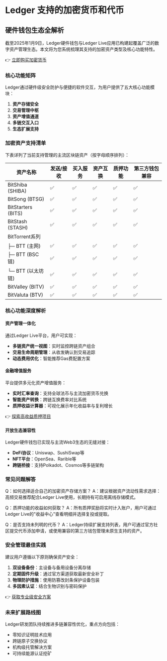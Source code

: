# Ledger 支持的加密货币和代币

## 硬件钱包生态全解析

截至2025年1月9日，Ledger硬件钱包与Ledger Live应用已构建起覆盖广泛的数字资产管理生态。本文将为您系统梳理其支持的加密资产类型及核心功能特性。

👉 [立即购买加密货币](https://bit.ly/okx_welcome)

### 核心功能矩阵

Ledger通过硬件级安全防护与便捷的软件交互，为用户提供了五大核心功能模块：

1. **资产存储安全**
2. **交易管理中枢**
3. **资产增值通道**
4. **多链交互入口**
5. **生态扩展支持**

### 加密资产支持清单

下表详列了当前支持管理的主流区块链资产（按字母顺序排列）：

| 资产名称                | 发送/接收 | 买入服务 | 资产互换 | 质押功能 | 第三方钱包兼容 |
|-------------------------|-----------|----------|----------|----------|----------------|
| BitShiba (SHIBA)        | ✅        | ✅       | ✅       | ✅       | ✅            |
| BitSong (BTSG)          | ✅        | ✅       | ✅       | ✅       | ✅            |
| BitStarters (BITS)      | ✅        | ✅       | ✅       | ✅       | ✅            |
| BitStash (STASH)        | ✅        | ✅       | ✅       | ✅       | ✅            |
| BitTorrent系列          |           |          |          |          |               |
| ├─ BTT (主网)          | ✅        | ✅       | ✅       | ✅       | ✅            |
| ├─ BTT (BSC链)         | ✅        | ✅       | ✅       | ✅       | ✅            |
| └─ BTT (以太坊链)      | ✅        | ✅       | ✅       | ✅       | ✅            |
| BitValley (BITV)        | ✅        | ✅       | ✅       | ✅       | ✅            |
| BitValuta (BTV)         | ✅        | ✅       | ✅       | ✅       | ✅            |

### 核心功能深度解析

#### 资产管理一体化
通过Ledger Live平台，用户可实现：
- **多链资产统一视图**：实时监控跨链资产组合
- **交易生命周期管理**：从收发确认到交易追踪
- **动态费用优化**：智能推荐Gas费配置方案

#### 金融增值服务
平台提供多元化资产增值服务：
- **实时汇率查询**：支持全球法币与主流加密货币兑换
- **智能资产转换**：跨链互换费率对比系统
- **质押收益计算器**：可视化展示年化收益率与复利增长

👉 [探索高收益质押项目](https://bit.ly/okx_welcome)

#### 开放生态兼容性
Ledger硬件钱包已实现与主流Web3生态的无缝对接：
- **DeFi协议**：Uniswap、SushiSwap等
- **NFT平台**：OpenSea、Rarible等
- **跨链桥接**：支持Polkadot、Cosmos等多链架构

### 常见问题解答

Q：如何选择适合自己的加密资产存储方案？
A：建议根据资产流动性需求选择：高频交易推荐配合Ledger Live使用，长期持有可启用离线存储模式。

Q：质押功能的收益如何获取？
A：所有质押奖励将实时计入账户，用户可通过Ledger Live的"收益中心"查看明细并选择复投或提取。

Q：是否支持未列明的代币？
A：Ledger持续扩展支持列表，用户可通过官方社区提交代币添加申请，或使用兼容的第三方钱包管理未原生支持的资产。

### 安全管理最佳实践

建议用户遵循以下原则确保资产安全：
1. **双设备备份**：主设备与备用设备分离存储
2. **定期固件升级**：通过官方渠道获取最新安全补丁
3. **物理防护措施**：使用防篡改封条保护设备包装
4. **多因素认证**：结合生物识别与密码保护

👉 [获取专业级安全方案](https://bit.ly/okx_welcome)

### 未来扩展路线图

Ledger研发团队持续推进多链兼容性优化，重点方向包括：
- 零知识证明技术应用
- 跨链原子交换协议
- 机构级托管解决方案
- 可持续能源认证挖矿
